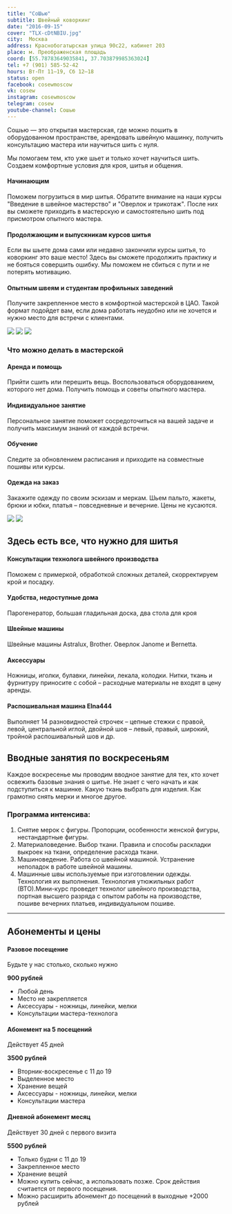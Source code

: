 ```yaml
---
title: "СоШью"
subtitle: Швейный коворкинг
date: "2016-09-15"
cover: "TLX-cDtNBIU.jpg"
city:  Москва
address: Краснобогатырская улица 90с22, кабинет 203
place: м. Преображенская площадь
coord: [55.78783649035841, 37.703879985363024]
tel: +7 (901) 585-52-42
hours: Вт-Пт 11—19, Сб 12—18 
status: open
facebook: cosewmoscow
vk: cosew
instagram: cosewmoscow
telegram: cosew
youtube-channel: Сошью
---
```


Сошью — это открытая мастерская, где можно пошить в оборудованном пространстве, арендовать швейную машинку, получить консультацию мастера или научиться шить с нуля.

Мы помогаем тем, кто уже шьет и только хочет научиться шить. Создаем комфортные условия для кроя, шитья и общения.

#### Начинающим

Поможем погрузиться в мир шитья. Обратите внимание на наши курсы "Введение в швейное мастерство" и "Оверлок и трикотаж". После них вы сможете приходить в мастерскую и самостоятельно шить под присмотром опытного мастера.

#### Продолжающим и выпускникам курсов шитья

Если вы шьете дома сами или недавно закончили курсы шитья, то коворкинг это ваше место! Здесь вы сможете продолжить практику и не бояться совершить ошибку. Мы поможем не сбиться с пути и не потерять мотивацию.

#### Опытным швеям и студентам профильных заведений

Получите закрепленное место в комфортной мастерской в ЦАО. Такой формат подойдет вам, если дома работать неудобно или не хочется и нужно место для встречи с клиентами.

![](./images/photo_2021-11-18_16-.jpg)
![](./images/photo_2021-11-18_16-1.jpg)
![](./images/photo_2021-11-18_16-2.jpg)


### Что можно делать в мастерской

#### Аренда и помощь

Прийти сшить или перешить вещь. Воспользоваться оборудованием, которого нет дома. Получить помощь и советы опытного мастера.

#### Индивидуальное занятие

Персональное занятие поможет сосредоточиться на вашей задаче и получить максимум знаний от каждой встречи.

#### Обучение

Следите за обновлением расписания и приходите на совместные пошивы или курсы.

#### Одежда на заказ

Закажите одежду по своим эскизам и меркам. Шьем пальто, жакеты, брюки и юбки, платья – повседневные и вечерние. Цены не кусаются.

![](./images/photo_2021-11-18_16-3.jpg)
![](./images/photo_2021-11-18_16-4.jpg)

## Здесь есть все, что нужно для шитья

#### Консультации технолога швейного производства

Поможем с примеркой, обработкой сложных деталей, скорректируем крой и посадку.

#### Удобства, недоступные дома

Парогенератор, большая гладильная доска, два стола для кроя

#### Швейные машины

Швейные машины Astralux, Brother. Оверлок Janome и Bernetta.

#### Аксессуары

Ножницы, иголки, булавки, линейки, лекала, колодки. Нитки, ткань и фурнитуру приносите с собой – расходные материалы не входят в цену аренды.

#### Распошивальная машина Elna444

Выполняет 14 разновидностей строчек – цепные стежки с правой, левой, центральной иглой, двойной шов – левый, правый, широкий, тройной распошивальный шов и др.

## Вводные занятия по воскресеньям

Каждое воскресенье мы проводим вводное занятие для тех, кто хочет освежить базовые знания о шитье. Не знает с чего начать и как подступиться к машинке. Какую ткань выбрать для изделия. Как грамотно снять мерки и многое другое.

### Программа интенсива:

1. Снятие мерок с фигуры. Пропорции, особенности женской фигуры, нестандартные фигуры.
2. Материаловедение. Выбор ткани. Правила и способы раскладки выкроек на ткани, определение расхода ткани.
3. Машиноведение. Работа со швейной машиной. Устранение неполадок в работе швейной машины.
4. Машинные швы используемые при изготовлении одежды. Технология их выполнения. Технология утюжильных работ (ВТО).Мини-курс проведет технолог швейного производства, портная высшего разряда с опытом работы на производстве, пошиве вечерних платьев, индивидуальном пошиве.

---

## Абонементы и цены

#### Разовое посещение

Будьте у нас столько, сколько нужно

**900 рублей**

- Любой день
- Место не закрепляется
- Аксессуары - ножницы, линейки, мелки
- Консультации мастера-технолога

#### Абонемент на 5 посещений

Действует 45 дней

**3500 рублей**

- Вторник-воскресенье с 11 до 19
- Выделенное место
- Хранение вещей
- Аксессуары - ножницы, линейки, мелки
- Консультации мастера

#### Дневной абонемент месяц

Действует 30 дней с первого визита

**5500 рублей**

- Только будни с 11 до 19
- Закрепленное место
- Хранение вещей
- Можно купить сейчас, а использовать позже. Срок действия считается от первого посещения.
- Можно расширить абонемент до посещений в выходные +2000 рублей

